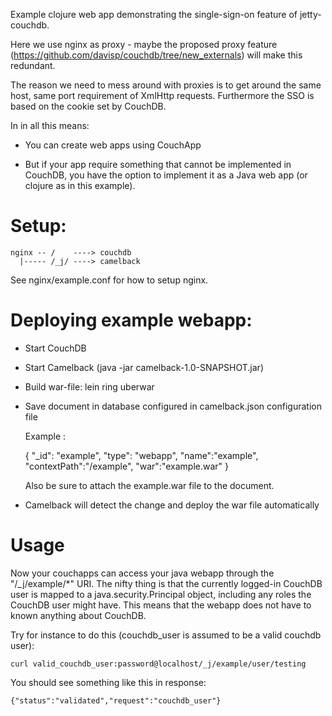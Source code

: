 Example clojure web app demonstrating the single-sign-on feature of
jetty-couchdb.

Here we use nginx as proxy - maybe the proposed proxy
feature (https://github.com/davisp/couchdb/tree/new_externals) will
make this redundant.

The reason we need to mess around with proxies is to get around the
same host, same port requirement of XmlHttp requests. Furthermore the
SSO is based on the cookie set by CouchDB.


In in all this means:

 - You can create web apps using CouchApp

 - But if your app require something that cannot be implemented in CouchDB,
  you have the option to implement it as a Java web app (or clojure as in
  this example).



Setup:
======

    nginx -- /    ----> couchdb
      |----- /_j/ ----> camelback

See nginx/example.conf for how to setup nginx.


Deploying example webapp:
=========================
 - Start CouchDB

 - Start Camelback (java -jar camelback-1.0-SNAPSHOT.jar)

 - Build war-file:
    lein ring uberwar

 - Save document in database configured in camelback.json configuration file

   Example :

   { "_id": "example",
     "type": "webapp",
     "name":"example",
     "contextPath":"/example",
     "war":"example.war"
   }

   Also be sure to attach the example.war file to the document.

 - Camelback will detect the change and deploy the war file automatically


Usage 
===== 

Now your couchapps can access your java webapp through the
"/_j/example/*" URI. The nifty thing is that the currently logged-in
CouchDB user is mapped to a java.security.Principal object, including
any roles the CouchDB user might have. This means that the webapp does
not have to known anything about CouchDB.

Try for instance to do this (couchdb_user is assumed to be a valid couchdb user):

    curl valid_couchdb_user:password@localhost/_j/example/user/testing

You should see something like this in response:

    {"status":"validated","request":"couchdb_user"}

